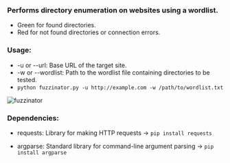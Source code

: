 ### Performs directory enumeration on websites using a wordlist.
- Green for found directories.
- Red for not found directories or connection errors.

### Usage:
- -u or --url: Base URL of the target site.
- -w or --wordlist: Path to the wordlist file containing directories to be tested.
- `python fuzzinator.py -u http://example.com -w /path/to/wordlist.txt`

![fuzzinator](https://github.com/user-attachments/assets/bc7850cd-8619-4e44-8c9d-568c4b0b48de)

### Dependencies:
- requests: Library for making HTTP requests -> `pip install requests`

- argparse: Standard library for command-line argument parsing -> `pip install argparse`
